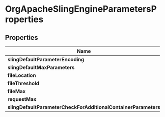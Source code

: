 
# OrgApacheSlingEngineParametersProperties

## Properties
Name | Type | Description | Notes
------------ | ------------- | ------------- | -------------
**slingDefaultParameterEncoding** | [**ConfigNodePropertyString**](ConfigNodePropertyString.md) |  |  [optional]
**slingDefaultMaxParameters** | [**ConfigNodePropertyInteger**](ConfigNodePropertyInteger.md) |  |  [optional]
**fileLocation** | [**ConfigNodePropertyString**](ConfigNodePropertyString.md) |  |  [optional]
**fileThreshold** | [**ConfigNodePropertyInteger**](ConfigNodePropertyInteger.md) |  |  [optional]
**fileMax** | [**ConfigNodePropertyInteger**](ConfigNodePropertyInteger.md) |  |  [optional]
**requestMax** | [**ConfigNodePropertyInteger**](ConfigNodePropertyInteger.md) |  |  [optional]
**slingDefaultParameterCheckForAdditionalContainerParameters** | [**ConfigNodePropertyBoolean**](ConfigNodePropertyBoolean.md) |  |  [optional]



